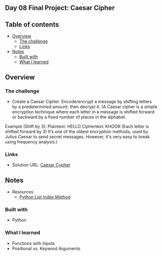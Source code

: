 ## Day 08 Final Project: Caesar Cipher

## Table of contents

- [Overview](#overview)
  - [The challenge](#the-challenge)
  - [Links](#links)
- [Notes](#notes)
  - [Built with](#built-with)
  - [What I learned](#what-i-learned)

## Overview

### The challenge

- Create a Caesar Cipher: Encode/encrypt a message by shifting letters by a predetermined amount.
then decrypt it. 
(A Caesar cipher is a simple encryption technique where each letter in a message is shifted forward or backward by a fixed number of places in the alphabet.

Example (Shift by 3):
Plaintext: HELLO
Ciphertext: KHOOR (Each letter is shifted forward by 3)
It’s one of the oldest encryption methods, used by Julius Caesar to send secret messages. However, it's very easy to break using frequency analysis.)

### Links

- Solution URL: [Caesar Cypher](https://github.com/Nahid-ahmdv/100-Days-of-Python-Bootcamp/tree/master/Day08)

## Notes

- Resources
  - [Python List Index Method](https://www.w3schools.com/python/ref_list_index.asp)


### Built with

- Python

### What I learned
- Functions with Inputs
- Positional vs. Keyword Arguments 